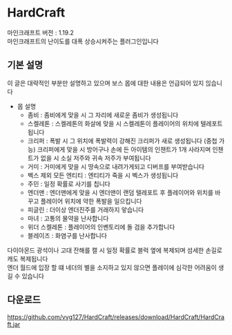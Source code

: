 # HardCraft

마인크래프트 버전 : 1.19.2\
마인크래프트의 난이도를 대폭 상승시켜주는 플러그인입니다

## 기본 설명

이 글은 대략적인 부분만 설명하고 있으며 보스 몹에 대한 내용은 언급되어 있지 읺습니다


* 몹 설명
  * 좀비 : 좀비에게 맞을 시 그 자리에 새로운 좀비가 생성됩니다
  * 스켈레톤 : 스켈레톤의 화살에 맞을 시 스켈레톤이 플레이어의 위치에 텔레포트 됩니다
  * 크리퍼 : 폭발 시 그 위치에 폭발력이 강해진 크리퍼가 새로 생성됩니다 (중첩 가능)
  크리퍼에게 맞을 시 방어구나 손에 든 아이템의 인챈트가 1개 사라지며 인챈트가 없을 시 소실 저주와 귀속 저주가 부여됩니다
  * 거미 : 거미에게 맞을 시 땅속으로 내려가게되고 디버프를 부여받습니다
  * 벡스 제외 모든 엔티티 : 엔티티가 죽을 시 벡스가 생성됩니다
  * 주민 : 일정 확률로 사기를 칩니다
  * 엔더맨 : 엔더맨에게 맞을 시 엔더맨이 랜덤 텔레포트 후 플레이어와 위치를 바꾸고 플레이어 위치에 약한 폭발을 일으킵니다
  * 피글린 : 더이상 엔더진주를 거래하지 앟습니다
  * 마녀 : 고통의 물약을 난사합니다
  * 위더 스켈레톤 : 플레이어의 인벤토리에 돌 검을 추가합니다
  * 블레이즈 : 화염구를 난사합니다
 

다이아몬드 광석이나 고대 잔해를 캘 시 일정 확률로 블럭 옆에 복제되며 섬세한 손길로 캐도 복제됩니다\
엔더 월드에 입장 할 떄 네더의 별을 소지하고 있지 않으면 플레이에 심각한 어려움이 생길 수 있습니다

## 다운로드

https://github.com/vvg127/HardCraft/releases/download/HardCraft/HardCraft.jar



